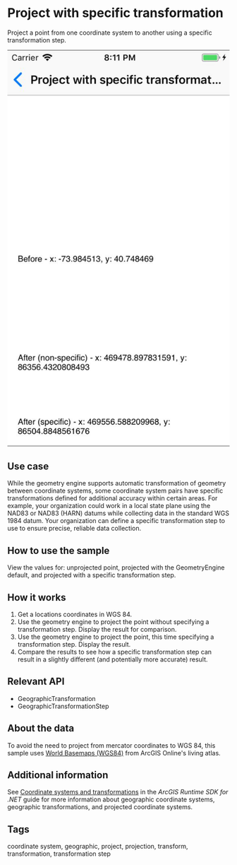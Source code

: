 # Project with specific transformation

Project a point from one coordinate system to another using a specific transformation step.

![Image of project with specific transformation](ProjectWithSpecificTransformation.jpg)

## Use case

While the geometry engine supports automatic transformation of geometry between coordinate systems, some coordinate system pairs have specific transformations defined for additional accuracy within certain areas. For example, your organization could work in a local state plane using the NAD83 or NAD83 (HARN) datums while collecting data in the standard WGS 1984 datum. Your organization can define a specific transformation step to use to ensure precise, reliable data collection.

## How to use the sample

View the values for: unprojected point, projected with the GeometryEngine default, and projected with a specific transformation step.

## How it works

1. Get a locations coordinates in WGS 84.
2. Use the geometry engine to project the point without specifying a transformation step. Display the result for comparison.
3. Use the geometry engine to project the point, this time specifying a transformation step. Display the result.
4. Compare the results to see how a specific transformation step can result in a slightly different (and potentially more accurate) result.

## Relevant API

* GeographicTransformation
* GeographicTransformationStep

## About the data

To avoid the need to project from mercator coordinates to WGS 84, this sample uses [World Basemaps (WGS84)](https://www.arcgis.com/home/group.html?id=4c790318395940c18a16e8acd721de25) from ArcGIS Online's living atlas.

## Additional information

See [Coordinate systems and transformations](https://developers.arcgis.com/net/latest/uwp/guide/coordinate-systems-and-transformations.htm) in the *ArcGIS Runtime SDK for .NET* guide for more information about geographic coordinate systems, geographic transformations, and projected coordinate systems.

## Tags

coordinate system, geographic, project, projection, transform, transformation, transformation step